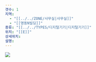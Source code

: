 ```yaml
---
갯수: 1
지역:
  - "[[../../ZONE/사무실|사무실]]"
  - "[[명동N빌딩]]"
종류: "[[../../TYPES/디지털기기|디지털기기]]"
위치: "[[E]]"
상세위치: 
설명:
---
```

![](http://192.168.50.22/images/240817_IMG_0103.jpg)